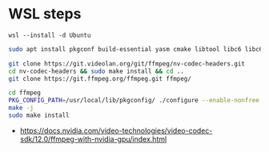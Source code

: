 # WSL steps
```shell
wsl --install -d Ubuntu
```

```bash
sudo apt install pkgconf build-essential yasm cmake libtool libc6 libc6-dev unzip wget libnuma1 libnuma-dev

git clone https://git.videolan.org/git/ffmpeg/nv-codec-headers.git
cd nv-codec-headers && sudo make install && cd ..
git clone https://git.ffmpeg.org/ffmpeg.git ffmpeg/

cd ffmpeg
PKG_CONFIG_PATH=/usr/local/lib/pkgconfig/ ./configure --enable-nonfree --enable-cuda-nvcc --enable-libnpp --extra-cflags=-I/usr/local/cuda/include --extra-ldflags=-L/usr/local/cuda/lib64 --disable-static --enable-shared --enable-cuvid --enable-nvenc
make -j
sudo make install
```
- https://docs.nvidia.com/video-technologies/video-codec-sdk/12.0/ffmpeg-with-nvidia-gpu/index.html
